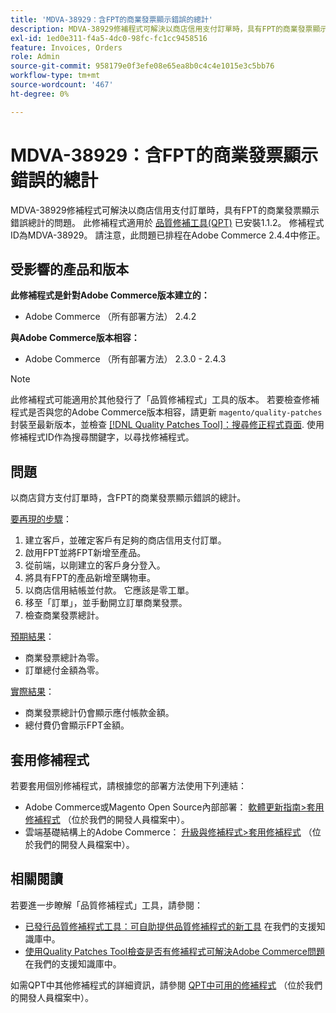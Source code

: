 ```yaml
---
title: 'MDVA-38929：含FPT的商業發票顯示錯誤的總計'
description: MDVA-38929修補程式可解決以商店信用支付訂單時，具有FPT的商業發票顯示錯誤總計的問題。 安裝[Quality Patches Tool (QPT)](/help/announcements/adobe-commerce-announcements/magento-quality-patches-released-new-tool-to-self-serve-quality-patches.md) 1.1.2時，即可使用此修補程式。 修補程式ID為MDVA-38929。 請注意，此問題已排程在Adobe Commerce 2.4.4中修正。
exl-id: 1ed0e311-f4a5-4dc0-98fc-fc1cc9458516
feature: Invoices, Orders
role: Admin
source-git-commit: 958179e0f3efe08e65ea8b0c4c4e1015e3c5bb76
workflow-type: tm+mt
source-wordcount: '467'
ht-degree: 0%

---
```


# MDVA-38929：含FPT的商業發票顯示錯誤的總計

MDVA-38929修補程式可解決以商店信用支付訂單時，具有FPT的商業發票顯示錯誤總計的問題。 此修補程式適用於 [品質修補工具(QPT)](/help/announcements/adobe-commerce-announcements/magento-quality-patches-released-new-tool-to-self-serve-quality-patches.md) 已安裝1.1.2。 修補程式ID為MDVA-38929。 請注意，此問題已排程在Adobe Commerce 2.4.4中修正。

## 受影響的產品和版本

**此修補程式是針對Adobe Commerce版本建立的：**

* Adobe Commerce （所有部署方法） 2.4.2

**與Adobe Commerce版本相容：**

* Adobe Commerce （所有部署方法） 2.3.0 - 2.4.3

>[!NOTE]
>
>此修補程式可能適用於其他發行了「品質修補程式」工具的版本。 若要檢查修補程式是否與您的Adobe Commerce版本相容，請更新 `magento/quality-patches` 封裝至最新版本，並檢查 [[!DNL Quality Patches Tool]：搜尋修正程式頁面](https://devdocs.magento.com/quality-patches/tool.html#patch-grid). 使用修補程式ID作為搜尋關鍵字，以尋找修補程式。

## 問題

以商店貸方支付訂單時，含FPT的商業發票顯示錯誤的總計。

<u>要再現的步驟</u>：

1. 建立客戶，並確定客戶有足夠的商店信用支付訂單。
1. 啟用FPT並將FPT新增至產品。
1. 從前端，以剛建立的客戶身分登入。
1. 將具有FPT的產品新增至購物車。
1. 以商店信用結帳並付款。 它應該是零工單。
1. 移至「訂單」，並手動開立訂單商業發票。
1. 檢查商業發票總計。

<u>預期結果</u>：

* 商業發票總計為零。
* 訂單總付金額為零。

<u>實際結果</u>：

* 商業發票總計仍會顯示應付帳款金額。
* 總付費仍會顯示FPT金額。

## 套用修補程式

若要套用個別修補程式，請根據您的部署方法使用下列連結：

* Adobe Commerce或Magento Open Source內部部署： [軟體更新指南>套用修補程式](https://devdocs.magento.com/guides/v2.4/comp-mgr/patching/mqp.html) （位於我們的開發人員檔案中）。
* 雲端基礎結構上的Adobe Commerce： [升級與修補程式>套用修補程式](https://devdocs.magento.com/cloud/project/project-patch.html) （位於我們的開發人員檔案中）。

## 相關閱讀

若要進一步瞭解「品質修補程式」工具，請參閱：

* [已發行品質修補程式工具：可自助提供品質修補程式的新工具](/help/announcements/adobe-commerce-announcements/magento-quality-patches-released-new-tool-to-self-serve-quality-patches.md) 在我們的支援知識庫中。
* [使用Quality Patches Tool檢查是否有修補程式可解決Adobe Commerce問題](/help/support-tools/patches-available-in-qpt-tool/check-patch-for-magento-issue-with-magento-quality-patches.md) 在我們的支援知識庫中。

如需QPT中其他修補程式的詳細資訊，請參閱 [QPT中可用的修補程式](https://devdocs.magento.com/quality-patches/tool.html#patch-grid) （位於我們的開發人員檔案中）。
